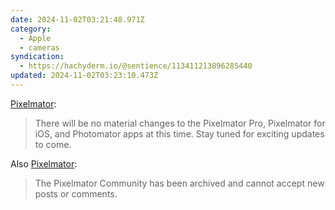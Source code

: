 ```yaml
---
date: 2024-11-02T03:21:48.971Z
category:
  - Apple
  - cameras
syndication:
  - https://hachyderm.io/@sentience/113411213896285440
updated: 2024-11-02T03:23:10.473Z
---
```


[Pixelmator](https://www.pixelmator.com/blog/2024/11/01/a-new-home-for-pixelmator/):
> There will be no material changes to the Pixelmator Pro, Pixelmator for iOS, and Photomator apps at this time. Stay tuned for exciting updates to come.

Also [Pixelmator](https://www.pixelmator.com/community/):
> The Pixelmator Community has been archived and cannot accept new posts or comments.

